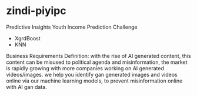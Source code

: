# zindi-piyipc
Predictive Insights Youth Income Prediction Challenge



- XgrdBoost
- KNN



Business Requirements
    Definition: with the rise of AI generated content, this content can be misused to political agenda and misinformation, the market is rapidly growing with more companies working on AI generated videos/images. we help you identify gan generated images and videos online via our machine learning models, to prevent misinformation online with AI gan data.
